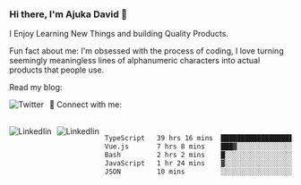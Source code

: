 ### Hi there, I'm Ajuka David 🥷

I Enjoy Learning New Things and building Quality Products.

Fun fact about me: I'm obsessed with the process of coding, I love turning seemingly meaningless lines of alphanumeric characters into actual products that people use.

Read my blog:

<a href="https://tobit.hashnode.dev/"> <img src="https://img.shields.io/badge/Hashnode-2962FF?style=for-the-badge&logo=hashnode&logoColor=white"
     alt="Twitter"
     style="float: left; margin-right: 10px;" /> </a>


📱 Connect with me: 

<br />
<a href="https://www.linkedin.com/in/david-ajuka-630660144/"> <img src="https://img.shields.io/badge/LinkedIn-0077B5?style=for-the-badge&logo=linkedin&logoColor=white"
     alt="LinkedIin"
     style="float: left; margin-right: 10px;" /> </a> <a href="mailto:ajuka.zephiniah@gmail.com"> <img src="https://img.shields.io/badge/Gmail-D14836?style=for-the-badge&logo=gmail&logoColor=white"
     alt="LinkedIin"
     style="float: left; margin-right: 10px;" /> </a>
     

<!--START_SECTION:waka-->

```txt
TypeScript   39 hrs 16 mins  ███████████████████▓░░░░░   78.10 %
Vue.js       7 hrs 8 mins    ███▓░░░░░░░░░░░░░░░░░░░░░   14.22 %
Bash         2 hrs 2 mins    █░░░░░░░░░░░░░░░░░░░░░░░░   04.07 %
JavaScript   1 hr 24 mins    ▓░░░░░░░░░░░░░░░░░░░░░░░░   02.81 %
JSON         10 mins         ░░░░░░░░░░░░░░░░░░░░░░░░░   00.35 %
```

<!--END_SECTION:waka-->

